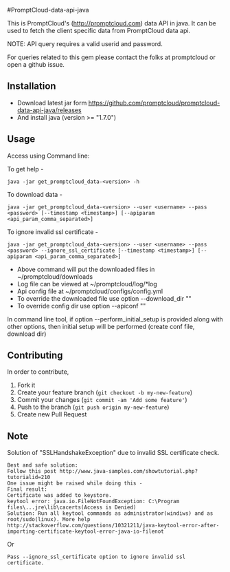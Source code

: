 #PromptCloud-data-api-java

This is PromptCloud's (http://promptcloud.com) data API in java. It can be used to fetch the client specific data from PromptCloud data api.

NOTE: API query  requires a valid userid and password.

For queries related to this gem please contact the folks at promptcloud or open a github issue.

## Installation
* Download latest jar form https://github.com/promptcloud/promptcloud-data-api-java/releases
* And install java (version >= "1.7.0")

## Usage

Access using Command line:

To get help -

    java -jar get_promptcloud_data-<version> -h 

To download data -

    java -jar get_promptcloud_data-<version> --user <username> --pass <password> [--timestamp <timestamp>] [--apiparam <api_param_comma_separated>]

To ignore invalid ssl certificate -
    
    java -jar get_promptcloud_data-<version> --user <username> --pass <password> --ignore_ssl_certificate [--timestamp <timestamp>] [--apiparam <api_param_comma_separated>] 


* Above command will put the downloaded files in ~/promptcloud/downloads
* Log file can be viewed at ~/promptcloud/log/*log
* Api config file at ~/promptcloud/configs/config.yml
* To override the downloaded file use option --download_dir "<apidir full path>"
* To override config dir use option --apiconf "<apiconf full path>"

In command line tool, if option --perform_initial_setup is provided along with other options, then initial setup will be performed (create conf file, download dir)

## Contributing
In order to contribute,

1. Fork it
2. Create your feature branch (`git checkout -b my-new-feature`)
3. Commit your changes (`git commit -am 'Add some feature'`)
4. Push to the branch (`git push origin my-new-feature`)
5. Create new Pull Request


## Note
Solution of "SSLHandshakeException" due to invalid SSL certificate check.  
 
    Best and safe solution: 
    Follow this post http://www.java-samples.com/showtutorial.php?tutorialid=210
    One issue might be raised while doing this -
    Final result:
    Certificate was added to keystore.
    keytool error: java.io.FileNotFoundException: C:\Program files\...jre\lib\cacerts(Access is Denied)
    Solution: Run all keytool commands as administrator(windiws) and as root/sudo(linux). More help http://stackoverflow.com/questions/10321211/java-keytool-error-after-importing-certificate-keytool-error-java-io-filenot

Or

    Pass --ignore_ssl_certificate option to ignore invalid ssl certificate.
